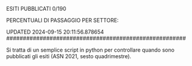 ESITI PUBBLICATI 0/190 

PERCENTUALI DI PASSAGGIO PER SETTORE:

UPDATED 2024-09-15 20:11:56.878654
###################################################### 

Si tratta di un semplice script in python per controllare quando sono pubblicati gli esiti (ASN 2021, sesto quadrimestre).

